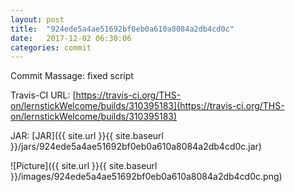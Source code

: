 ```yaml
---
layout: post
title:  "924ede5a4ae51692bf0eb0a610a8084a2db4cd0c"
date:   2017-12-02 06:30:06
categories: commit
---
```


Commit Massage: fixed script  

Travis-CI URL: [https://travis-ci.org/THS-on/lernstickWelcome/builds/310395183](https://travis-ci.org/THS-on/lernstickWelcome/builds/310395183)

JAR: [JAR]({{ site.url }}{{ site.baseurl }}/jars/924ede5a4ae51692bf0eb0a610a8084a2db4cd0c.jar)

![Picture]({{ site.url }}{{ site.baseurl }}/images/924ede5a4ae51692bf0eb0a610a8084a2db4cd0c.png)

